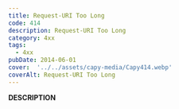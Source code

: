 ```yaml
---
title: Request-URI Too Long
code: 414
description: Request-URI Too Long
category: 4xx
tags:
  - 4xx
pubDate: 2014-06-01
cover:  '../../assets/capy-media/Capy414.webp'
coverAlt: Request-URI Too Long
---
```


__DESCRIPTION__